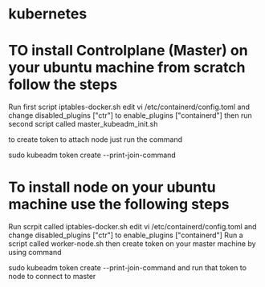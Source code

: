 # kubernetes
# TO install Controlplane (Master) on your ubuntu machine from scratch follow the steps 
Run first script iptables-docker.sh
edit vi /etc/containerd/config.toml and change disabled_plugins ["ctr"]  to enable_plugins ["containerd"]
then run second script called master_kubeadm_init.sh

to create token to attach node just run the command

sudo kubeadm token create --print-join-command


# To install node on your ubuntu machine use the following steps

Run scrpit called iptables-docker.sh
edit vi /etc/containerd/config.toml and change disabled_plugins ["ctr"]  to enable_plugins ["containerd"]
Run a script called worker-node.sh 
then 
create token on your master machine by using command

sudo kubeadm token create --print-join-command
and run that token to node to connect to master


